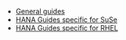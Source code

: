 - [General guides](./General)
- [HANA Guides specific for SuSe](./SuSe)
- [HANA Guides specific for RHEL](./RHEL)
